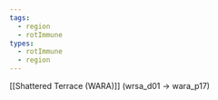 ```yaml
---
tags:
  - region
  - rotImmune
types:
  - rotImmune
  - region
---
```

[[Shattered Terrace (WARA)]] (wrsa_d01 -> wara_p17)

